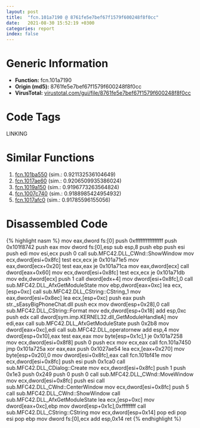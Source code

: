```yaml
---
layout: post
title:  "fcn.101a7190 @ 8761fe5e7bef67f1579f600248f8f0cc"
date:   2021-08-30 15:52:19 +0300
categories: report
index: false
---
```


# Generic Information
- **Function:** fcn.101a7190
- **Origin (md5):** 8761fe5e7bef67f1579f600248f8f0cc
- **VirusTotal:** [virustotal.com/gui/file/8761fe5e7bef67f1579f600248f8f0cc][virustotal_ref]

# Code Tags
<span class="tag" id="LINKING">LINKING</span>


# Similar Functions

1. [fcn.101ba550][similar_1_ref] (sim.: 0.921132536104649)
2. [fcn.1017ae60][similar_2_ref] (sim.: 0.9206509935386024)
3. [fcn.1019a150][similar_3_ref] (sim.: 0.9196773263564824)
4. [fcn.1007c740][similar_4_ref] (sim.: 0.9188985424954932)
5. [fcn.1017afc0][similar_5_ref] (sim.: 0.91785596155056)


# Disassembled Code

{% highlight nasm %}
mov eax,dword fs:[0]
push 0xffffffffffffffff
push 0x101f8742
push eax
mov dword fs:[0],esp
sub esp,8
push ebp
push esi
push edi
mov esi,ecx
push 0
call sub.MFC42.DLL_CWnd::ShowWindow
mov ecx,dword[esi+0x8fc]
test ecx,ecx
je 0x101a71e5
mov eax,dword[ecx+0x20]
test eax,eax
je 0x101a71ca
mov eax,dword[ecx]
call dword[eax+0x60]
mov ecx,dword[esi+0x8fc]
test ecx,ecx
je 0x101a71db
mov edx,dword[ecx]
push 1
call dword[edx+4]
mov dword[esi+0x8fc],0
call sub.MFC42.DLL_AfxGetModuleState
mov ebp,dword[eax+0xc]
lea ecx,[esp+0xc]
call sub.MFC42.DLL_CString::CString_1
mov eax,dword[esi+0x8ec]
lea ecx,[esp+0xc]
push eax
push str._sEasyBigPhoneChat.dll
push ecx
mov dword[esp+0x28],0
call sub.MFC42.DLL_CString::Format
mov edx,dword[esp+0x18]
add esp,0xc
push edx
call dword[sym.imp.KERNEL32.dll_GetModuleHandleA]
mov edi,eax
call sub.MFC42.DLL_AfxGetModuleState
push 0x2b8
mov dword[eax+0xc],edi
call sub.MFC42.DLL_operatornew
add esp,4
mov dword[esp+0x10],eax
test eax,eax
mov byte[esp+0x1c],1
je 0x101a7258
mov ecx,dword[esi+0x8f8]
push 0
push ecx
mov ecx,eax
call fcn.101a7450
jmp 0x101a725a
xor eax,eax
push 0x1027ae54
lea ecx,[eax+0x270]
mov byte[esp+0x20],0
mov dword[esi+0x8fc],eax
call fcn.101bf41e
mov ecx,dword[esi+0x8fc]
push esi
push 0x1ca0
call sub.MFC42.DLL_CDialog::Create
mov ecx,dword[esi+0x8fc]
push 1
push 0x1e3
push 0x249
push 0
push 0
call sub.MFC42.DLL_CWnd::MoveWindow
mov ecx,dword[esi+0x8fc]
push esi
call sub.MFC42.DLL_CWnd::CenterWindow
mov ecx,dword[esi+0x8fc]
push 5
call sub.MFC42.DLL_CWnd::ShowWindow
call sub.MFC42.DLL_AfxGetModuleState
lea ecx,[esp+0xc]
mov dword[eax+0xc],ebp
mov dword[esp+0x1c],0xffffffff
call sub.MFC42.DLL_CString::CString
mov ecx,dword[esp+0x14]
pop edi
pop esi
pop ebp
mov dword fs:[0],ecx
add esp,0x14
ret 
{% endhighlight %}


[similar_1_ref]: /report/fcn.101ba550@8761fe5e7bef67f1579f600248f8f0cc
[similar_2_ref]: /report/fcn.1017ae60@8761fe5e7bef67f1579f600248f8f0cc
[similar_3_ref]: /report/fcn.1019a150@8761fe5e7bef67f1579f600248f8f0cc
[similar_4_ref]: /report/fcn.1007c740@8761fe5e7bef67f1579f600248f8f0cc
[similar_5_ref]: /report/fcn.1017afc0@8761fe5e7bef67f1579f600248f8f0cc
[virustotal_ref]: https://www.virustotal.com/gui/file/8761fe5e7bef67f1579f600248f8f0cc